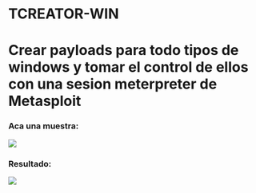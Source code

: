 # TCREATOR-WIN
<h1>Crear payloads para todo tipos de windows y tomar el control de ellos con una sesion meterpreter de Metasploit</h1>
<h3>Aca una muestra:</h3>
<img src="https://github.com/error404-notfound/TCREATOR-WIN/blob/master/tool.png">
<h3>Resultado:</h3>
<img src="https://github.com/error404-notfound/TCREATOR-WIN/blob/master/msf.png">
